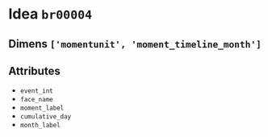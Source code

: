 # Idea `br00004`

## Dimens `['momentunit', 'moment_timeline_month']`

## Attributes
- `event_int`
- `face_name`
- `moment_label`
- `cumulative_day`
- `month_label`
